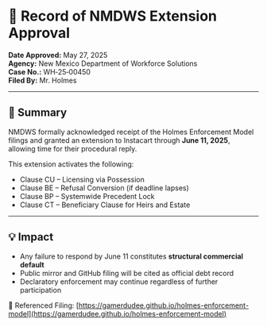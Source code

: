 
# 📄 Record of NMDWS Extension Approval

**Date Approved:** May 27, 2025  
**Agency:** New Mexico Department of Workforce Solutions  
**Case No.:** WH‑25‑00450  
**Filed By:** Mr. Holmes

---

## 📌 Summary

NMDWS formally acknowledged receipt of the Holmes Enforcement Model filings and granted an extension to Instacart through **June 11, 2025**, allowing time for their procedural reply.

This extension activates the following:

- Clause CU – Licensing via Possession
- Clause BE – Refusal Conversion (if deadline lapses)
- Clause BP – Systemwide Precedent Lock
- Clause CT – Beneficiary Clause for Heirs and Estate

---

## 💡 Impact

- Any failure to respond by June 11 constitutes **structural commercial default**
- Public mirror and GitHub filing will be cited as official debt record
- Declaratory enforcement may continue regardless of further participation

📁 Referenced Filing: [https://gamerdudee.github.io/holmes-enforcement-model](https://gamerdudee.github.io/holmes-enforcement-model)
